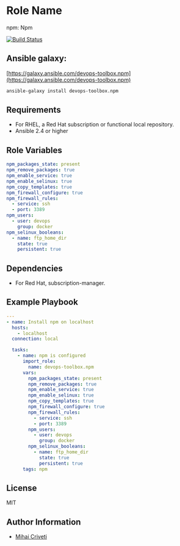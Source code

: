 Role Name
=========

npm: Npm

[![Build Status](https://travis-ci.org/cmihai-ansible/npm.svg?branch=master)](https://travis-ci.org/cmihai-ansible/npm)

Ansible galaxy:
---------------

[https://galaxy.ansible.com/devops-toolbox.npm](https://galaxy.ansible.com/devops-toolbox.npm)

```bash
ansible-galaxy install devops-toolbox.npm
```

Requirements
------------

- For RHEL, a Red Hat subscription or functional local repository.
- Ansible 2.4 or higher

Role Variables
--------------

```yaml
npm_packages_state: present
npm_remove_packages: true
npm_enable_service: true
npm_enable_selinux: true
npm_copy_templates: true
npm_firewall_configure: true
npm_firewall_rules:
  - service: ssh
  - port: 3389
npm_users:
  - user: devops
    group: docker
npm_selinux_booleans:
  - name: ftp_home_dir
    state: true
    persistent: true
```

Dependencies
------------

- For Red Hat, subscription-manager.

Example Playbook
----------------

```yaml
---
- name: Install npm on localhost
  hosts:
    - localhost
  connection: local

  tasks:
    - name: npm is configured
      import_role:
        name: devops-toolbox.npm
      vars:
        npm_packages_state: present
        npm_remove_packages: true
        npm_enable_service: true
        npm_enable_selinux: true
        npm_copy_templates: true
        npm_firewall_configure: true
        npm_firewall_rules:
          - service: ssh
          - port: 3389
        npm_users:
          - user: devops
            group: docker
        npm_selinux_booleans:
          - name: ftp_home_dir
            state: true
            persistent: true
      tags: npm
```

License
-------

MIT

Author Information
------------------

- [Mihai Criveti](https://www.linkedin.com/in/devops-toolbox.)
